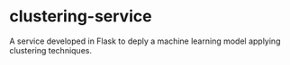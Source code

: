 # clustering-service
A service developed in Flask to deply a machine learning model applying clustering techniques. 
